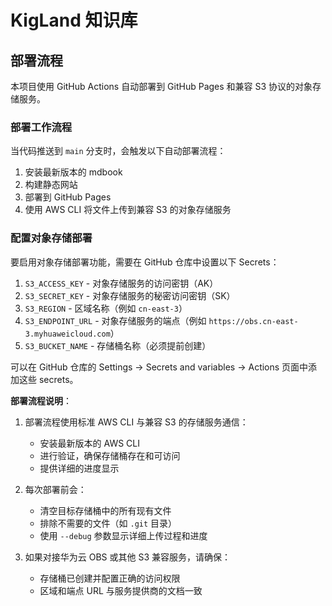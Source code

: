 # KigLand 知识库

## 部署流程

本项目使用 GitHub Actions 自动部署到 GitHub Pages 和兼容 S3 协议的对象存储服务。

### 部署工作流程

当代码推送到 `main` 分支时，会触发以下自动部署流程：

1. 安装最新版本的 mdbook
2. 构建静态网站
3. 部署到 GitHub Pages
4. 使用 AWS CLI 将文件上传到兼容 S3 的对象存储服务

### 配置对象存储部署

要启用对象存储部署功能，需要在 GitHub 仓库中设置以下 Secrets：

1. `S3_ACCESS_KEY` - 对象存储服务的访问密钥（AK）
2. `S3_SECRET_KEY` - 对象存储服务的秘密访问密钥（SK）
3. `S3_REGION` - 区域名称（例如 `cn-east-3`）
4. `S3_ENDPOINT_URL` - 对象存储服务的端点（例如 `https://obs.cn-east-3.myhuaweicloud.com`）
5. `S3_BUCKET_NAME` - 存储桶名称（必须提前创建）

可以在 GitHub 仓库的 Settings → Secrets and variables → Actions 页面中添加这些 secrets。

**部署流程说明**：

1. 部署流程使用标准 AWS CLI 与兼容 S3 的存储服务通信：
   - 安装最新版本的 AWS CLI
   - 进行验证，确保存储桶存在和可访问
   - 提供详细的进度显示

2. 每次部署前会：
   - 清空目标存储桶中的所有现有文件
   - 排除不需要的文件（如 `.git` 目录）
   - 使用 `--debug` 参数显示详细上传过程和进度

3. 如果对接华为云 OBS 或其他 S3 兼容服务，请确保：
   - 存储桶已创建并配置正确的访问权限
   - 区域和端点 URL 与服务提供商的文档一致